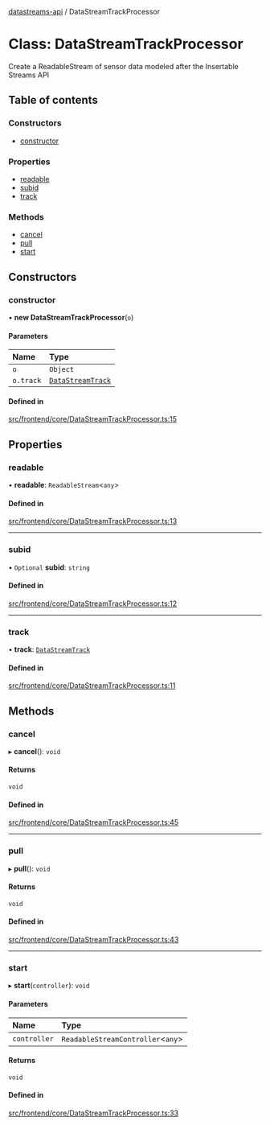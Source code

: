 [datastreams-api](../README.md) / DataStreamTrackProcessor

# Class: DataStreamTrackProcessor

Create a ReadableStream of sensor data modeled after the Insertable Streams API

## Table of contents

### Constructors

- [constructor](DataStreamTrackProcessor.md#constructor)

### Properties

- [readable](DataStreamTrackProcessor.md#readable)
- [subid](DataStreamTrackProcessor.md#subid)
- [track](DataStreamTrackProcessor.md#track)

### Methods

- [cancel](DataStreamTrackProcessor.md#cancel)
- [pull](DataStreamTrackProcessor.md#pull)
- [start](DataStreamTrackProcessor.md#start)

## Constructors

### constructor

• **new DataStreamTrackProcessor**(`o`)

#### Parameters

| Name | Type |
| :------ | :------ |
| `o` | `Object` |
| `o.track` | [`DataStreamTrack`](DataStreamTrack.md) |

#### Defined in

[src/frontend/core/DataStreamTrackProcessor.ts:15](https://github.com/brainsatplay/datastreams-api-ts/blob/a9b1282/src/frontend/core/DataStreamTrackProcessor.ts#L15)

## Properties

### readable

• **readable**: `ReadableStream`<`any`\>

#### Defined in

[src/frontend/core/DataStreamTrackProcessor.ts:13](https://github.com/brainsatplay/datastreams-api-ts/blob/a9b1282/src/frontend/core/DataStreamTrackProcessor.ts#L13)

___

### subid

• `Optional` **subid**: `string`

#### Defined in

[src/frontend/core/DataStreamTrackProcessor.ts:12](https://github.com/brainsatplay/datastreams-api-ts/blob/a9b1282/src/frontend/core/DataStreamTrackProcessor.ts#L12)

___

### track

• **track**: [`DataStreamTrack`](DataStreamTrack.md)

#### Defined in

[src/frontend/core/DataStreamTrackProcessor.ts:11](https://github.com/brainsatplay/datastreams-api-ts/blob/a9b1282/src/frontend/core/DataStreamTrackProcessor.ts#L11)

## Methods

### cancel

▸ **cancel**(): `void`

#### Returns

`void`

#### Defined in

[src/frontend/core/DataStreamTrackProcessor.ts:45](https://github.com/brainsatplay/datastreams-api-ts/blob/a9b1282/src/frontend/core/DataStreamTrackProcessor.ts#L45)

___

### pull

▸ **pull**(): `void`

#### Returns

`void`

#### Defined in

[src/frontend/core/DataStreamTrackProcessor.ts:43](https://github.com/brainsatplay/datastreams-api-ts/blob/a9b1282/src/frontend/core/DataStreamTrackProcessor.ts#L43)

___

### start

▸ **start**(`controller`): `void`

#### Parameters

| Name | Type |
| :------ | :------ |
| `controller` | `ReadableStreamController`<`any`\> |

#### Returns

`void`

#### Defined in

[src/frontend/core/DataStreamTrackProcessor.ts:33](https://github.com/brainsatplay/datastreams-api-ts/blob/a9b1282/src/frontend/core/DataStreamTrackProcessor.ts#L33)
